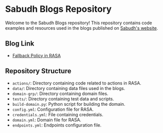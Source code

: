 # Sabudh Blogs Repository

Welcome to the Sabudh Blogs repository! This repository contains code examples and resources used in the blogs published on [Sabudh's website](https://sabudh.org/sabudh-blogs/).

## Blog Link

- [Fallback Policy in RASA](https://sabudh.org/fallback-policy-in-rasa/)

## Repository Structure

- `actions/`: Directory containing code related to actions in RASA.
- `data/`: Directory containing data files used in the blogs.
- `domain-grp/`: Directory containing domain files.
- `tests/`: Directory containing test data and scripts.
- `build-domain.py`: Python script for building the domain.
- `config.yml`: Configuration file for RASA.
- `credentials.yml`: File containing credentials.
- `domain.yml`: Domain file for RASA.
- `endpoints.yml`: Endpoints configuration file.



